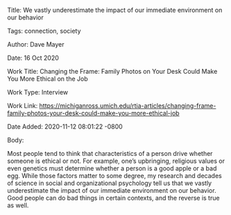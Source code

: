 Title:  We vastly underestimate the impact of our immediate environment on our behavior

Tags:   connection, society

Author: Dave Mayer

Date:   16 Oct 2020

Work Title: Changing the Frame: Family Photos on Your Desk Could Make You More Ethical on the Job

Work Type: Interview

Work Link: https://michiganross.umich.edu/rtia-articles/changing-frame-family-photos-your-desk-could-make-you-more-ethical-job

Date Added: 2020-11-12 08:01:22 -0800

Body: 

Most people tend to think that characteristics of a person drive whether someone is ethical or not. For example, one’s upbringing, religious values or even genetics must determine whether a person is a good apple or a bad egg. While those factors matter to some degree, my research and decades of science in social and organizational psychology tell us that we vastly underestimate the impact of our immediate environment on our behavior. Good people can do bad things in certain contexts, and the reverse is true as well.

